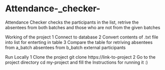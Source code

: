 # Attendance-_checker-
Attendance Checker checks the participants in the list, retrive the absentees from both batches and those who are not from the given batches

Working of the project
   1 Connect to database
   2 Convert contents of .txt file into list for enterting in table
   3 Compare the table for retriving
      absentees from a_batch
      absentees from b_batch
      external participants
    
Run Locally
  1 Clone the project
    git clone https://link-to-project
  2 Go to the project directory
     cd my-project
  and fill the Instructions for running it :)
